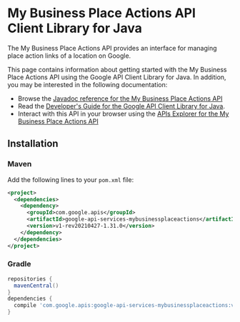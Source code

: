 # My Business Place Actions API Client Library for Java

The My Business Place Actions API provides an interface for managing place action links of a location on Google.

This page contains information about getting started with the My Business Place Actions API
using the Google API Client Library for Java. In addition, you may be interested
in the following documentation:

* Browse the [Javadoc reference for the My Business Place Actions API][javadoc]
* Read the [Developer's Guide for the Google API Client Library for Java][google-api-client].
* Interact with this API in your browser using the [APIs Explorer for the My Business Place Actions API][api-explorer]

## Installation

### Maven

Add the following lines to your `pom.xml` file:

```xml
<project>
  <dependencies>
    <dependency>
      <groupId>com.google.apis</groupId>
      <artifactId>google-api-services-mybusinessplaceactions</artifactId>
      <version>v1-rev20210427-1.31.0</version>
    </dependency>
  </dependencies>
</project>
```

### Gradle

```gradle
repositories {
  mavenCentral()
}
dependencies {
  compile 'com.google.apis:google-api-services-mybusinessplaceactions:v1-rev20210427-1.31.0'
}
```

[javadoc]: https://googleapis.dev/java/google-api-services-mybusinessplaceactions/latest/index.html
[google-api-client]: https://github.com/googleapis/google-api-java-client/
[api-explorer]: https://developers.google.com/apis-explorer/#p/mybusinessplaceactions/v1/
